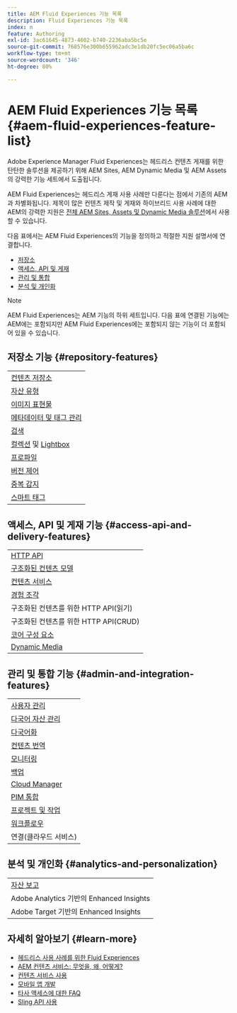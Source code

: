 ```yaml
---
title: AEM Fluid Experiences 기능 목록
description: Fluid Experiences 기능 목록
index: n
feature: Authoring
exl-id: 3ac61645-4873-4602-b740-2236aba5bc5e
source-git-commit: 768576e300b655962adc3e1db20fc5ec06a5ba6c
workflow-type: tm+mt
source-wordcount: '346'
ht-degree: 80%

---
```


# AEM Fluid Experiences 기능 목록{#aem-fluid-experiences-feature-list}

Adobe Experience Manager Fluid Experiences는 헤드리스 컨텐츠 게재를 위한 탄탄한 솔루션을 제공하기 위해 AEM Sites, AEM Dynamic Media 및 AEM Assets의 강력한 기능 세트에서 도출됩니다.

AEM Fluid Experiences는 헤드리스 게재 사용 사례만 다룬다는 점에서 기존의 AEM과 차별화됩니다. 제목이 많은 컨텐츠 제작 및 게재와 하이브리드 사용 사례에 대한 AEM의 강력한 지원은 [전체 AEM Sites, Assets 및 Dynamic Media 솔루션](https://experienceleague.adobe.com/docs/experience-manager-65/user-guide/home.html?lang=ko-KR)에서 사용할 수 있습니다.

다음 표에서는 AEM Fluid Experiences의 기능을 정의하고 적절한 지원 설명서에 연결합니다.

* [저장소](#repository-features)
* [액세스, API 및 게재](#access-api-and-delivery-features)
* [관리 및 통합](#admin-and-integration-features)
* [분석 및 개인화](#analytics-and-personalization)

>[!NOTE]
>
>AEM Fluid Experiences는 AEM 기능의 하위 세트입니다. 다음 표에 연결된 기능에는 AEM에는 포함되지만 AEM Fluid Experiences에는 포함되지 않는 기능이 더 포함되어 있을 수 있습니다.

## 저장소 기능 {#repository-features}

|  |
|---|
| [컨텐츠 저장소](/help/assets/manage-assets.md) |
| [자산 유형](/help/assets/assets-formats.md) |
| [이미지 표현물](/help/assets/image-presets.md) |
| [메타데이터 및 태그 관리](/help/assets/metadata.md) |
| [검색](/help/assets/manage-assets.md) |
| [컬렉션](/help/assets/manage-assets.md) 및 [Lightbox](/help/assets/light-box.md) |
| [프로파일](/help/assets/processing-profiles.md) |
| [버전 제어](/help/assets/manage-assets.md) |
| [중복 감지](/help/assets/duplicate-detection.md) |
| [스마트 태그](/help/assets/enhanced-smart-tags.md) |

## 액세스, API 및 게재 기능 {#access-api-and-delivery-features}

|  |
|---|
| [HTTP API](/help/assets/mac-api-assets.md) |
| [구조화된 컨텐츠 모델](/help/assets/content-fragments/content-fragments.md) |
| [컨텐츠 서비스](https://experienceleague.adobe.com/docs/experience-manager-learn/getting-started-with-aem-headless/overview.html?lang=en) |
| [경험 조각](/help/sites-authoring/experience-fragments.md) |
| 구조화된 컨텐츠를 위한 HTTP API(읽기) |
| 구조화된 컨텐츠를 위한 HTTP API(CRUD) |
| [코어 구성 요소](https://experienceleague.adobe.com/docs/experience-manager-core-components/using/introduction.html?lang=ko) |
| [Dynamic Media](/help/assets/dynamic-media.md) |

## 관리 및 통합 기능 {#admin-and-integration-features}

|  |
|---|
| [사용자 관리](/help/sites-administering/user-group-ac-admin.md) |
| [다국어 자산 관리](/help/assets/multilingual-assets.md) |
| [다국어화](/help/sites-developing/i18n.md) |
| [컨텐츠 번역](/help/sites-administering/translation.md) |
| [모니터링](/help/sites-deploying/monitoring-and-maintaining.md) |
| [백업](/help/sites-administering/backup-and-restore.md) |
| [Cloud Manager](https://experienceleague.adobe.com/docs/experience-manager-cloud-manager/content/introduction.html) |
| [PIM 통합](/help/sites-authoring/managing-product-information.md) |
| [프로젝트 및 작업](/help/sites-authoring/projects.md) |
| [워크플로우](/help/sites-administering/workflows-starting.md) |
| 연결(클라우드 서비스) |

## 분석 및 개인화 {#analytics-and-personalization}

|  |
|---|
| [자산 보고](/help/assets/asset-reports.md) |
| Adobe Analytics 기반의 Enhanced Insights |
| Adobe Target 기반의 Enhanced Insights |

## 자세히 알아보기 {#learn-more}

* [헤드리스 사용 사례를 위한 Fluid Experiences](https://experienceleague.adobe.com/docs/experience-manager-gems-events/gems/gems2017/aem-headless-usecases.html?lang=en)
* [AEM 컨텐츠 서비스: 무엇을, 왜, 어떻게?](https://experienceleague.adobe.com/docs/experience-manager-learn/getting-started-with-aem-headless/content-services/overview.html?lang=en)
* [컨텐츠 서비스 사용](https://experienceleague.adobe.com/docs/experience-manager-65/mobile/developing/developing-content-services.html?lang=en)
* [모바일 앱 개발](https://experienceleague.adobe.com/docs/experience-manager-65/mobile/developing/developing-content-services.html?lang=en)
* [타사 액세스에 대한 FAQ](https://experienceleague.adobe.com/docs/experience-manager-learn/getting-started-with-aem-headless/content-services/chapter-7.html?lang=en)
* [Sling API 사용](https://experienceleague.adobe.com/docs/experience-manager-learn/getting-started-wknd-tutorial-develop/project-archetype/component-basics.html#sling-models)
